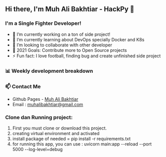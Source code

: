 ## Hi there, I'm Muh Ali Bakhtiar - HackPy 👋

### I'm a Single Fighter Developer!
- 🔭 I’m currently working on a ton of side project!
- 🌱 I’m currently learning about DevOps specially Docker and K8s
- 👯 I’m looking to collaborate with other developer
- 🥅 2021 Goals: Contribute more to Open Source projects
- ⚡ Fun fact: I love football, finding bug and create unfinished side project 

### 📊 Weekly development breakdown

<!--START_SECTION:waka-->
<!--END_SECTION:waka-->

### 📫 Contact Me
- Github Pages - [Muh Ali Bakhtiar](https://muhammadali07.github.io/)
- Email : muhalibakhtiar@gmail.com

### Clone dan Running project:
1. First you must clone or download this project.
2. creating virtual environment and activated
3. install package of needed = pip install -r requirements.txt
4. for running this app, you can use : uvicorn main:app --reload --port 5000 --log-level=debug
  
